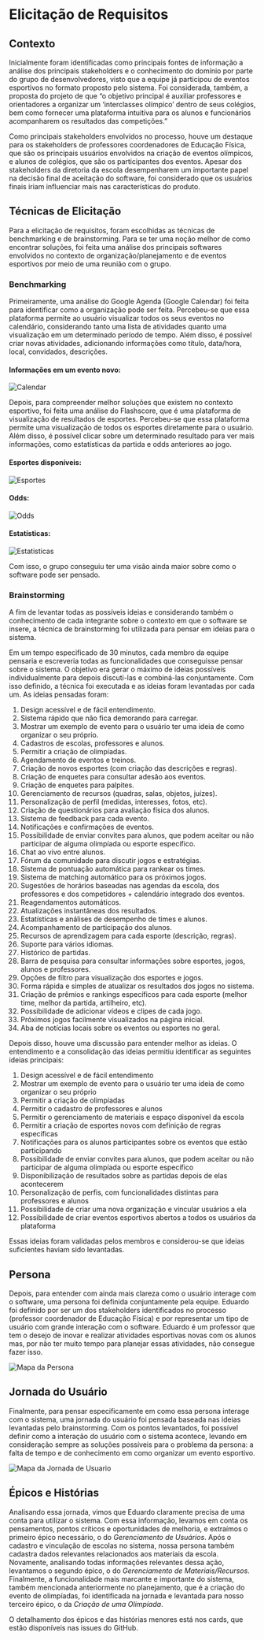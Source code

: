 # Elicitação de Requisitos

## Contexto

Inicialmente foram identificadas como principais fontes de informação a análise dos principais stakeholders e o conhecimento do domínio por parte do grupo de desenvolvedores, visto que a equipe já participou de eventos esportivos no formato proposto pelo sistema. Foi considerada, também, a proposta do projeto de que “o objetivo principal é auxiliar professores e orientadores a organizar um ‘interclasses olímpico’ dentro de seus colégios, bem como fornecer uma plataforma intuitiva para os alunos e funcionários acompanharem os resultados das competições.”

Como principais stakeholders envolvidos no processo, houve um destaque para os stakeholders de professores coordenadores de Educação Física, que são os principais usuários envolvidos na criação de eventos olímpicos, e alunos de colégios, que são os participantes dos eventos. Apesar dos stakeholders da diretoria da escola desempenharem um importante papel na decisão final de aceitação do software, foi considerado que os usuários finais iriam influenciar mais nas características do produto.

## Técnicas de Elicitação

Para a elicitação de requisitos, foram escolhidas as técnicas de benchmarking e de brainstorming. Para se ter uma noção melhor de como encontrar soluções, foi feita uma análise dos principais softwares envolvidos no contexto de organização/planejamento e de eventos esportivos por meio de uma reunião com o grupo.

### Benchmarking

Primeiramente, uma análise do Google Agenda (Google Calendar) foi feita para identificar como a organização pode ser feita. Percebeu-se que essa plataforma permite ao usuário visualizar todos os seus eventos no calendário, considerando tanto uma lista de atividades quanto uma visualização em um determinado período de tempo. Além disso, é possível criar novas atividades, adicionando informações como título, data/hora, local, convidados, descrições.

#### Informações em um evento novo:
![Calendar](/assets/images/google_calendar.png)

Depois, para compreender melhor soluções que existem no contexto esportivo, foi feita uma análise do Flashscore, que é uma plataforma de visualização de resultados de esportes. Percebeu-se que essa plataforma permite uma visualização de todos os esportes diretamente para o usuário. Além disso, é possível clicar sobre um determinado resultado para ver mais informações, como estatísticas da partida e odds anteriores ao jogo.

#### Esportes disponíveis:
![Esportes](/assets/images/esportes.png)

#### Odds:
![Odds](/assets/images/odds.png)

#### Estatísticas:
![Estatisticas](/assets/images/estatisticas.png)

Com isso, o grupo conseguiu ter uma visão ainda maior sobre como o software pode ser pensado.

### Brainstorming

A fim de levantar todas as possíveis ideias e considerando também o conhecimento de cada integrante sobre o contexto em que o software se insere, a técnica de brainstorming foi utilizada para pensar em ideias para o sistema. 

Em um tempo especificado de 30 minutos, cada membro da equipe pensaria e escreveria todas as funcionalidades que conseguisse pensar sobre o sistema. O objetivo era gerar o máximo de ideias possíveis individualmente para depois discuti-las e combiná-las conjuntamente. Com isso definido, a técnica foi executada e as ideias foram levantadas por cada um. As ideias pensadas foram:

1. Design acessível e de fácil entendimento.
2. Sistema rápido que não fica demorando para carregar.
3. Mostrar um exemplo de evento para o usuário ter uma ideia de como organizar o seu próprio.
4. Cadastros de escolas, professores e alunos.
5. Permitir a criação de olimpíadas.
6. Agendamento de eventos e treinos.
7. Criação de novos esportes (com criação das descrições e regras).
8. Criação de enquetes para consultar adesão aos eventos.
9. Criação de enquetes para palpites.
10. Gerenciamento de recursos (quadras, salas, objetos, juízes).
11. Personalização de perfil (medidas, interesses, fotos, etc).
12. Criação de questionários para avaliação física dos alunos.
13. Sistema de feedback para cada evento.
14. Notificações e confirmações de eventos.
15. Possibilidade de enviar convites para alunos, que podem aceitar ou não participar de alguma olimpíada ou esporte específico.
16. Chat ao vivo entre alunos.
17. Fórum da comunidade para discutir jogos e estratégias.
18. Sistema de pontuação automática para rankear os times.
19. Sistema de matching automático para os próximos jogos.
20. Sugestões de horários baseadas nas agendas da escola, dos professores e dos competidores + calendário integrado dos eventos.
21. Reagendamentos automáticos.
22. Atualizações instantâneas dos resultados.
23. Estatísticas e análises de desempenho de times e alunos.
24. Acompanhamento de participação dos alunos.
25. Recursos de aprendizagem para cada esporte (descrição, regras).
26. Suporte para vários idiomas.
27. Histórico de partidas.
28. Barra de pesquisa para consultar informações sobre esportes, jogos, alunos e professores.
29. Opções de filtro para visualização dos esportes e jogos.
30. Forma rápida e simples de atualizar os resultados dos jogos no sistema.
31. Criação de prêmios e rankings específicos para cada esporte (melhor time, melhor da partida, artilheiro, etc).
32. Possibilidade de adicionar vídeos e clipes de cada jogo.
33. Próximos jogos facilmente visualizados na página inicial.
34. Aba de notícias locais sobre os eventos ou esportes no geral.

Depois disso, houve uma discussão para entender melhor as ideias. O entendimento e a consolidação das ideias permitiu identificar as seguintes ideias principais:

1. Design acessível e de fácil entendimento
2. Mostrar um exemplo de evento para o usuário ter uma ideia de como organizar o seu próprio
3. Permitir a criação de olimpíadas
4. Permitir o cadastro de professores e alunos
5. Permitir o gerenciamento de materiais e espaço disponível da escola
6. Permitir a criação de esportes novos com definição de regras específicas
7. Notificações para os alunos participantes sobre os eventos que estão participando
8. Possibilidade de enviar convites para alunos, que podem aceitar ou não participar de alguma olimpíada ou esporte específico
9. Disponibilização de resultados sobre as partidas depois de elas acontecerem
10. Personalização de perfis, com funcionalidades distintas para professores e alunos
11. Possibilidade de criar uma nova organização e vincular usuários a ela
12. Possibilidade de criar eventos esportivos abertos a todos os usuários da plataforma

Essas ideias foram validadas pelos membros e considerou-se que ideias suficientes haviam sido levantadas.

## Persona

Depois, para entender com ainda mais clareza como o usuário interage com o software, uma persona foi definida conjuntamente pela equipe. Eduardo foi definido por ser um dos stakeholders identificados no processo (professor coordenador de Educação Física) e por representar um tipo de usuário com grande interação com o software. Eduardo é um professor que tem o desejo de inovar e realizar atividades esportivas novas com os alunos mas, por não ter muito tempo para planejar essas atividades, não consegue fazer isso.

![Mapa da Persona](/assets/images/mapa_da_persona.png)


## Jornada do Usuário

Finalmente, para pensar especificamente em como essa persona interage com o sistema, uma jornada do usuário foi pensada baseada nas ideias levantadas pelo brainstorming. Com os pontos levantados, foi possível definir como a interação do usuário com o sistema acontece, levando em consideração sempre as soluções possíveis para o problema da persona: a falta de tempo e de conhecimento em como organizar um evento esportivo.

![Mapa da Jornada de Usuario](/assets/images/mapa_da_jornada_de_usuario.png)


## Épicos e Histórias

Analisando essa jornada, vimos que Eduardo claramente precisa de uma conta para utilizar o sistema. Com essa informação, levamos em conta os pensamentos, pontos críticos e oportunidades de melhoria, e extraímos o primeiro épico necessário, o do _Gerenciamento de Usuários_. Após o cadastro e vinculação de escolas no sistema, nossa persona também cadastra dados relevantes relacionados aos materiais da escola. Novamente, analisando todas informações relevantes dessa ação, levantamos o segundo épico, o do _Gerenciamento de Materiais/Recursos_. Finalmente, a funcionalidade mais marcante e importante do sistema, também mencionada anteriormente no planejamento, que é a criação do evento de olimpíadas, foi identificada na jornada e levantada para nosso terceiro épico, o da _Criação de uma Olimpíada_.

O detalhamento dos épicos e das histórias menores está nos cards, que estão disponíveis nas issues do GitHub.
